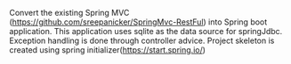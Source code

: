 Convert the existing Spring MVC  (https://github.com/sreepanicker/SpringMvc-RestFul) into Spring boot application. 
This application uses sqlite as the data source for springJdbc. Exception  handling is done through controller advice.
Project skeleton is created using spring initializer(https://start.spring.io/) 
